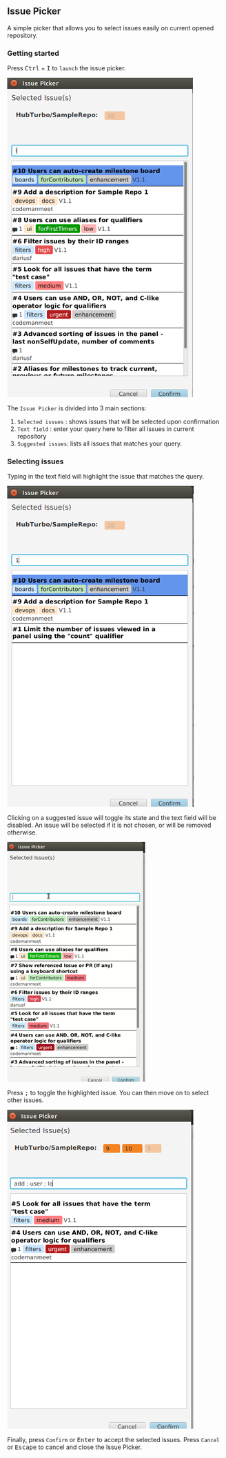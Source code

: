 ## Issue Picker 
A simple picker that allows you to select issues easily on current opened repository.

### Getting started
Press <kbd>Ctrl</kbd> + <kbd>I</kbd> to `launch` the issue picker. 

![](images/pickers/issue_picker_main.png?raw=true)

The `Issue Picker` is divided into 3 main sections:
 1. `Selected issues` : shows issues that will be selected upon confirmation 
 2. `Text field`     : enter your query here to filter all issues in current repository 
 3. `Suggested issues`: lists all issues that matches your query. 
 
### Selecting issues
Typing in the text field will highlight the issue that matches the query. 

![](images/pickers/issue_picker_highlight.png?raw=true)

Clicking on a suggested issue will toggle its state and the text field will be disabled. An issue will be selected if
it is not chosen, or will be removed otherwise.

![](images/pickers/issue_picker_demo.gif?raw=true)

Press <kbd>;</kbd> to toggle the highlighted issue. You can then move on to select other issues.

![](images/pickers/issue_picker_toggle.png?raw=true)

Finally, press `Confirm` or <kbd>Enter</kbd> to accept the selected issues. 
Press `Cancel` or <kbd>Escape</kbd> to cancel and close the Issue Picker.


